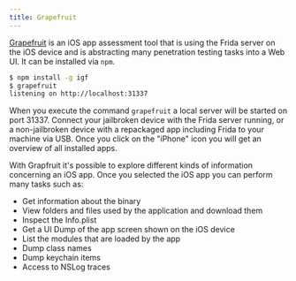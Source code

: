 ```yaml
---
title: Grapefruit
---
```


[Grapefruit](https://github.com/ChiChou/grapefruit "Grapefruit") is an iOS app  assessment tool that is using the Frida server on the iOS device and is abstracting many penetration testing tasks into a Web UI. It can be installed via `npm`.

```bash
$ npm install -g igf
$ grapefruit
listening on http://localhost:31337
```

When you execute the command `grapefruit` a local server will be started on port 31337. Connect your jailbroken device with the Frida server running, or a non-jailbroken device with a repackaged app including Frida to your machine via USB. Once you click on the "iPhone" icon you will get an overview of all installed apps.

With Grapfruit it's possible to explore different kinds of information concerning an iOS app. Once you selected the iOS app you can perform many tasks such as:

- Get information about the binary
- View folders and files used by the application and download them
- Inspect the Info.plist
- Get a UI Dump of the app screen shown on the iOS device
- List the modules that are loaded by the app
- Dump class names
- Dump keychain items
- Access to NSLog traces
